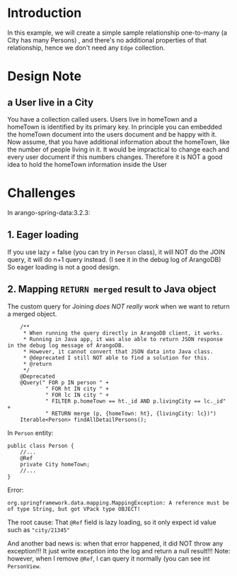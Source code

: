 # Introduction
In this example, we will create a simple sample relationship one-to-many (a City has many Persons)
, and there's no additional properties of that relationship, hence we don't need any `Edge` collection.

# Design Note
## a User live in a City
You have a collection called users. Users live in homeTown and a homeTown is identified by its primary key. In principle you can embedded the homeTown document into the users document and be happy with it.
Now assume, that you have additional information about the homeTown, like the number of people living in it. It would be impractical to change each and every user document if this numbers changes. 
Therefore it is NOT a good idea to hold the homeTown information inside the User

# Challenges
In arango-spring-data:3.2.3:

## 1. Eager loading
If you use lazy = false (you can try in `Person` class), it will NOT do the JOIN query, it will do n+1 query instead. (I see it in the debug log of ArangoDB)
So eager loading is not a good design.

## 2. Mapping `RETURN merged` result to Java object
The custom query for Joining *does NOT really work* when we want to return a merged object.
```
    /**
     * When running the query directly in ArangoDB client, it works.
     * Running in Java app, it was also able to return JSON response in the debug log message of ArangoDB.
     * However, it cannot convert that JSON data into Java class.
     * @deprecated I still NOT able to find a solution for this.
     * @return
     */
    @Deprecated
    @Query(" FOR p IN person " +
            " FOR ht IN city " +
            " FOR lc IN city " +
            " FILTER p.homeTown == ht._id AND p.livingCity == lc._id" +
            " RETURN merge (p, {homeTown: ht}, {livingCity: lc})")
    Iterable<Person> findAllDetailPersons();
```

In `Person` entity:
```
public class Person {
    //...
    @Ref
    private City homeTown;
    //...
} 
```
    
    
Error:
```
org.springframework.data.mapping.MappingException: A reference must be of type String, but got VPack type OBJECT! 
```
The root cause: That `@Ref` field is lazy loading, so it only expect id value such as `"city/21345"` 


And another bad news is: when that error happened, it did NOT throw any exception!!! It just write exception into the log and return a null result!!!
Note: however, when I remove `@Ref`, I can query it normally (you can see int `PersonView`.